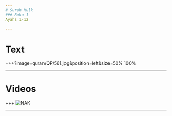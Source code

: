 ```yaml
---
# Surah Mulk
### Ruku 1
Ayahs 1-12

---
```

# Text
+++?image=quran/QP/561.jpg&position=left&size=50% 100%


---
# Videos
+++
![NAK](https://www.youtube.com/embed/TmaxzdutGs4)

---
